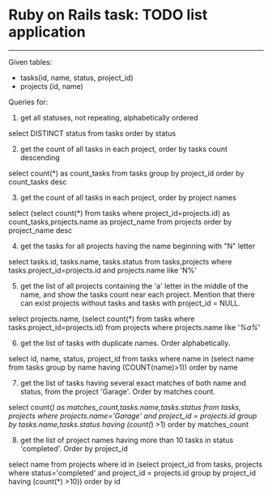 # Ruby on Rails task: TODO list application


-------------------------------------------------------------------------------
Given tables:
- tasks(id, name, status, project_id)
- projects (id, name)

Queries for:


1) get all statuses, not repeating, alphabetically ordered

  select DISTINCT status from tasks order by status

2) get the count of all tasks in each project, order by tasks count descending

  select count(*) as count_tasks
  from tasks group by project_id
  order by count_tasks desc

3) get the count of all tasks in each project, order by project names

  select (select count(*) from tasks where project_id=projects.id) as count_tasks,projects.name as project_name
  from projects
  order by project_name desc

4) get the tasks for all projects having the name beginning with "N" letter

  select tasks.id, tasks.name, tasks.status 
  from tasks,projects where tasks.project_id=projects.id 
  and
  projects.name like 'N%'

5) get the list of all projects containing the 'a' letter in the middle of the name, and show the tasks count near each project. Mention that there can exist projects without tasks and tasks with project_id = NULL.

  select projects.name, (select count(*) from tasks where tasks.project_id=projects.id)
  from projects 
  where projects.name like '_%a%_'

6) get the list of tasks with duplicate names. Order alphabetically.

  select id, name, status, project_id
  from tasks
  where name in (select name
  from tasks group by name
  having (COUNT(name)>1))
  order by name 

7) get the list of tasks having several exact matches of both name and status, from the project 'Garage'. Order by matches count.

  select count(*) as matches_count,tasks.name,tasks.status
  from tasks, projects 
  where projects.name='Garage' and project_id = projects.id
  group by tasks.name,tasks.status
  having (count(*) >1)
  order by matches_count

8) get the list of project names having more than 10 tasks in status 'completed'. Order by project_id

  select name 
  from projects
  where id in (select project_id
  from tasks, projects 
  where status='completed' and project_id = projects.id
  group by project_id
  having (count(*) >10))
  order by id
